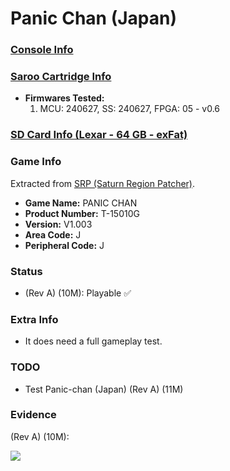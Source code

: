 # Panic Chan (Japan)

### [Console Info](../../../../../Info/Consoles/VA13/README.md)

### [Saroo Cartridge Info](../../../../../Info/Cartridges/RetroGameParadiseStore/1.32F/README.md)

- <b>Firmwares Tested:</b>
  1. MCU: 240627, SS: 240627, FPGA: 05 - v0.6

### [SD Card Info (Lexar - 64 GB - exFat)](../../../../../Info/SdCards/Lexar/64GB/exfat/README.md)

### Game Info

Extracted from [SRP (Saturn Region Patcher)](https://segaxtreme.net/resources/saturn-region-patcher.81/download).

- <b>Game Name:</b> PANIC CHAN
- <b>Product Number:</b> T-15010G
- <b>Version:</b> V1.003
- <b>Area Code:</b> J
- <b>Peripheral Code:</b> J

### Status

- (Rev A) (10M): Playable :white_check_mark:

### Extra Info

- It does need a full gameplay test.

### TODO

- Test Panic-chan (Japan) (Rev A) (11M)

### Evidence

(Rev A) (10M):

[![](https://img.youtube.com/vi/pQjcn3SKOK8/0.jpg)](https://www.youtube.com/watch?v=pQjcn3SKOK8)
